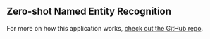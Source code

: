 ## Zero-shot Named Entity Recognition

For more on how this application works,
[check out the GitHub repo](https://github.com/hoangvu971/NER-project).